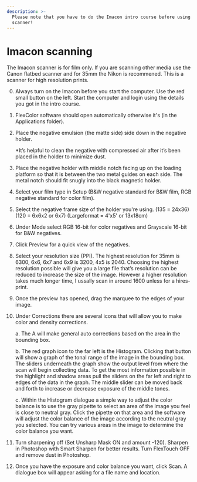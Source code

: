 ```yaml
---
description: >-
  Please note that you have to do the Imacon intro course before using the
  scanner!
---
```


# Imacon scanning

The Imacon scanner is for film only. If you are scanning other media use the Canon flatbed scanner and for 35mm the Nikon is recommened. This is a scanner for high resolution prints.

0. Always turn on the Imacon before you start the computer. Use the red small button on the left. Start the computer and login using the details you got in the intro course.

1. FlexColor software should open automatically otherwise it's \(in the Applications folder\).

2. Place the negative emulsion \(the matte side\) side down in the negative holder.

   \*It’s helpful to clean the negative with compressed air after it’s been placed in the holder to minimize dust.

3. Place the negative holder with middle notch facing up on the loading platform so that it is between the two metal guides on each side. The metal notch should fit snugly into the black magnetic holder.

4. Select your film type in Setup \(B&W negative standard for B&W film, RGB negative standard for color film\).

5. Select the negative frame size of the holder you're using. (135 = 24x36) (120 = 6x6x2 or 6x7) (Largeformat = 4'x5' or 13x18cm)

6. Under Mode select RGB 16-bit for color negatives and Grayscale 16-bit for B&W negatives.

7. Click Preview for a quick view of the negatives.

8. Select your resolution size \(PPI\). The highest resolution for 35mm is 6300, 6x6, 6x7 and 6x9 is 3200, 4x5 is 2040. Choosing the highest resolution possible will give you a large file that’s resolution can be reduced to increase the size of the image. However a higher resolution takes much longer time, I ussally scan in around 1600 unless for a hires-print.

9. Once the preview has opened, drag the marquee to the edges of your image.

10. Under Corrections there are several icons that will allow you to make color and density corrections.

    a. The A will make general auto corrections based on the area in the bounding box.

    b. The red graph icon to the far left is the Histogram. Clicking that button will show a graph of the tonal range of the image in the bounding box. The sliders underneath the graph show the output level from where the scan will begin collecting data. To get the most information possible in the highlight and shadow areas pull the sliders on the far left and right to edges of the data in the graph. The middle slider can be moved back and forth to increase or decrease exposure of the middle tones.

    c. Within the Histogram dialogue a simple way to adjust the color balance is to use the gray pipette to select an area of the image you feel is close to neutral gray. Click the pipette on that area and the software will adjust the color balance of the image according to the neutral gray you selected. You can try various areas in the image to determine the color balance you want.

11. Turn sharpening off \(Set Unsharp Mask ON and amount -120\). Sharpen in Photoshop with Smart Sharpen for better results. Turn FlexTouch OFF and remove dust in Photoshop.

12. Once you have the exposure and color balance you want, click Scan. A dialogue box will appear asking for a file name and location.

